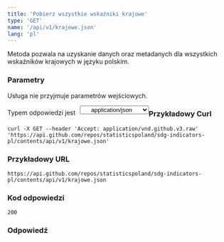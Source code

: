 ```yaml
---
title: 'Pobierz wszystkie wskaźniki krajowe'
type: 'GET'
name: '/api/v1/krajowe.json'
lang: 'pl'
---
```


Metoda pozwala na uzyskanie danych oraz metadanych dla wszystkich wskaźników krajowych w języku polskim.

### Parametry

<p>Usługa nie przyjmuje parametrów wejściowych.</p>

<p style='float:left;margin-top: 7px;'>Typem odpowiedzi jest</p>
<select style='float:left;padding: 0px 15px;width: 155px;margin-left: 10px;text-align-last: center;'>
  <option>application/json</option>
</select>

<div id='exampleKraj'>

<h3 id="przykładowy-curl">Przykładowy Curl</h3>

<p><code class="highlighter-rouge">curl -X GET --header 'Accept: application/vnd.github.v3.raw' 'https://api.github.com/repos/statisticspoland/sdg-indicators-pl/contents/api/v1/krajowe.json'</code></p>

<h3 id="przykładowy-url">Przykładowy URL</h3>

<p><code class="highlighter-rouge">https://api.github.com/repos/statisticspoland/sdg-indicators-pl/contents/api/v1/krajowe.json</code></p>

<h3 id="przykładowy-kod-odpowiedzi">Kod odpowiedzi</h3>

<p><code class="highlighter-rouge">200</code></p>

<h3 id="przykładowa-odpowiedź">Odpowiedź</h3>

<p><code class="highlighter-rouge" id="show-data-kraj">
</code></p>

</div>


<script>

$.getJSON('https://sdg.gov.pl/api/v1/krajowe.json', function(data) {
    $('#show-data-kraj').html(JSON.stringify(data, null, 2));
});

</script>
